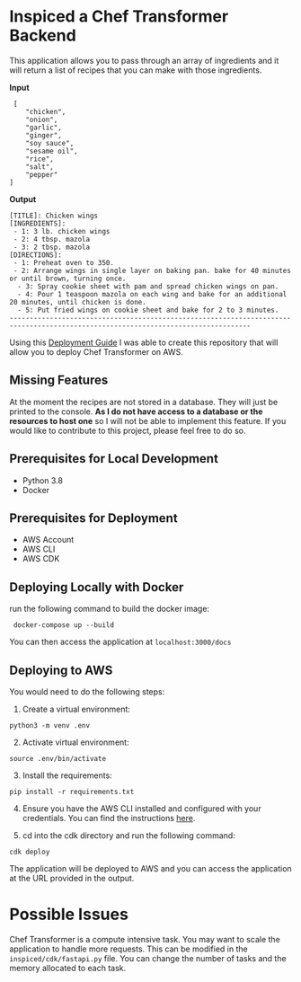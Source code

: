# Inspiced a Chef Transformer Backend

This application allows you to pass through an array of ingredients and it will return a list of recipes that you can make with those ingredients.

**Input**

``` 
 [
    "chicken",
    "onion",
    "garlic",
    "ginger",
    "soy sauce",
    "sesame oil",
    "rice",
    "salt",
    "pepper"
]

```

**Output**

```
[TITLE]: Chicken wings
[INGREDIENTS]:
 - 1: 3 lb. chicken wings
 - 2: 4 tbsp. mazola
 - 3: 2 tbsp. mazola
[DIRECTIONS]:
 - 1: Preheat oven to 350.
 - 2: Arrange wings in single layer on baking pan. bake for 40 minutes or until brown, turning once.
  - 3: Spray cookie sheet with pam and spread chicken wings on pan.
  - 4: Pour 1 teaspoon mazola on each wing and bake for an additional 20 minutes, until chicken is done.
  - 5: Put fried wings on cookie sheet and bake for 2 to 3 minutes.
----------------------------------------------------------------------------------------------------------------------------------
```




Using this [Deployment Guide](https://www.eliasbrange.dev/posts/deploy-fastapi-on-aws-part-2-fargate-alb/) I was able to create this repository that will allow you to deploy Chef Transformer on AWS.

## Missing Features

At the moment the recipes are not stored in a database. They will just be printed to the console. **As I do not have access to a database or the resources to host one** so I will not be able to implement this feature. If you would like to contribute to this project, please feel free to do so. 

## Prerequisites for Local Development

- Python 3.8
- Docker

## Prerequisites for Deployment

- AWS Account
- AWS CLI
- AWS CDK


## Deploying Locally with Docker

run the following command to build the docker image:

``` docker-compose up --build```

You can then access the application at ```localhost:3000/docs```

## Deploying to AWS

You would need to do the following steps:


1. Create a virtual environment:

``` python3 -m venv .env ```

2. Activate virtual environment:

``` source .env/bin/activate ```

3. Install the requirements:

``` pip install -r requirements.txt ```

4. Ensure you have the AWS CLI installed and configured with your credentials. You can find the instructions [here](https://docs.aws.amazon.com/cdk/v2/guide/work-with.html#work-with-prerequisites).

5. cd into the cdk directory and run the following command:

``` cdk deploy ```

The application will be deployed to AWS and you can access the application at the URL provided in the output.

# Possible Issues

Chef Transformer is a compute intensive task. You may want to scale the application to handle more requests. This can be modified in the ```inspiced/cdk/fastapi.py``` file. You can change the number of tasks and the memory allocated to each task. 
